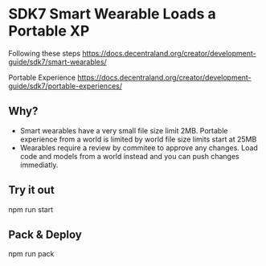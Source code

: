 # SDK7 Smart Wearable Loads a Portable XP

Following these steps https://docs.decentraland.org/creator/development-guide/sdk7/smart-wearables/
    
Portable Experience
    https://docs.decentraland.org/creator/development-guide/sdk7/portable-experiences/

## Why?

* Smart wearables have a very small file size limit 2MB.   Portable experience from a world is limited by world file size limits start at 25MB
* Wearables require a review by commitee to approve any changes.  Load code and models from a world instead and you can push changes immediatly.

## Try it out
npm run start


## Pack & Deploy
npm run pack
